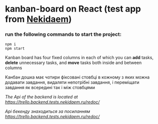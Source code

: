 # kanban-board on React (test app from [Nekidaem](https://nekidaem.ru/))

### run the following commands to start the project:

```
npm i
npm start
```

Kanban board has four fixed columns in each of which you can **add** tasks, **delete** unnecessary tasks, and **move** tasks both inside and between columns

Kанбан дошка має чотири фіксовані стовбці в кожному з яких можна додавати завдання, видаляти непотрібні завдання, і переміщати завдання як всередині так і між стовбцями

*The Api of the backend is located at https://trello.backend.tests.nekidaem.ru/redoc/*

*Api бекенду знаходиться за посиланням https://trello.backend.tests.nekidaem.ru/redoc/*